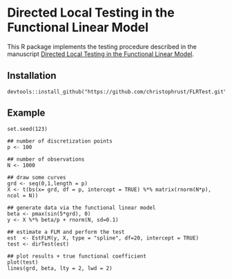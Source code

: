 # Directed Local Testing in the Functional Linear Model

This R package implements the testing procedure described in the manuscript 
[Directed Local Testing in the Functional Linear Model](https://christophrust.de/manuscripts/DLTFLR.pdf).

## Installation

```splus
devtools::install_github("https://github.com/christophrust/FLRTest.git")
```


## Example

```splus
set.seed(123)

## number of discretization points
p <- 100

## number of observations
N <- 1000

## draw some curves
grd <- seq(0,1,length = p)
X <- t(bs(x= grd, df = p, intercept = TRUE) %*% matrix(rnorm(N*p), ncol = N))

## generate data via the functional linear model
beta <- pmax(sin(5*grd), 0)
y <- X %*% beta/p + rnorm(N, sd=0.1)

## estimate a FLM and perform the test
est  <- EstFLM(y, X, type = "spline", df=20, intercept = TRUE)
test <- dirTest(est)

## plot results + true functional coefficient
plot(test)
lines(grd, beta, lty = 2, lwd = 2)
```
